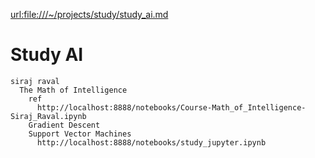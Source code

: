   <url:file:///~/projects/study/study_ai.md>

# Study AI

    siraj raval
      The Math of Intelligence
        ref
          http://localhost:8888/notebooks/Course-Math_of_Intelligence-Siraj_Raval.ipynb
        Gradient Descent
        Support Vector Machines
          http://localhost:8888/notebooks/study_jupyter.ipynb


